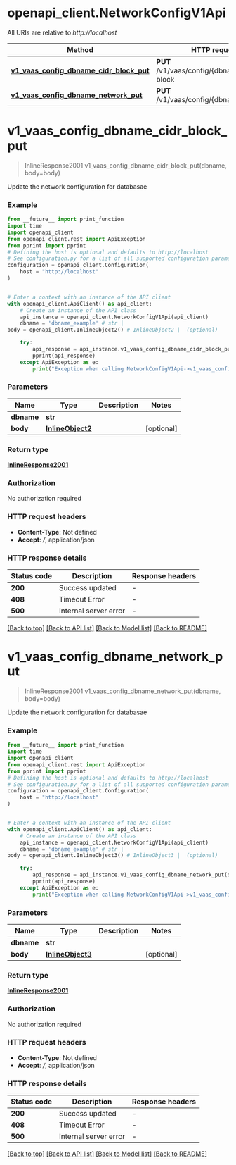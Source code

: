 # openapi_client.NetworkConfigV1Api

All URIs are relative to *http://localhost*

Method | HTTP request | Description
------------- | ------------- | -------------
[**v1_vaas_config_dbname_cidr_block_put**](NetworkConfigV1Api.md#v1_vaas_config_dbname_cidr_block_put) | **PUT** /v1/vaas/config/{dbname}/cidr-block | 
[**v1_vaas_config_dbname_network_put**](NetworkConfigV1Api.md#v1_vaas_config_dbname_network_put) | **PUT** /v1/vaas/config/{dbname}/network | 


# **v1_vaas_config_dbname_cidr_block_put**
> InlineResponse2001 v1_vaas_config_dbname_cidr_block_put(dbname, body=body)



Update the network configuration for databasae

### Example

```python
from __future__ import print_function
import time
import openapi_client
from openapi_client.rest import ApiException
from pprint import pprint
# Defining the host is optional and defaults to http://localhost
# See configuration.py for a list of all supported configuration parameters.
configuration = openapi_client.Configuration(
    host = "http://localhost"
)


# Enter a context with an instance of the API client
with openapi_client.ApiClient() as api_client:
    # Create an instance of the API class
    api_instance = openapi_client.NetworkConfigV1Api(api_client)
    dbname = 'dbname_example' # str | 
body = openapi_client.InlineObject2() # InlineObject2 |  (optional)

    try:
        api_response = api_instance.v1_vaas_config_dbname_cidr_block_put(dbname, body=body)
        pprint(api_response)
    except ApiException as e:
        print("Exception when calling NetworkConfigV1Api->v1_vaas_config_dbname_cidr_block_put: %s\n" % e)
```

### Parameters

Name | Type | Description  | Notes
------------- | ------------- | ------------- | -------------
 **dbname** | **str**|  | 
 **body** | [**InlineObject2**](InlineObject2.md)|  | [optional] 

### Return type

[**InlineResponse2001**](InlineResponse2001.md)

### Authorization

No authorization required

### HTTP request headers

 - **Content-Type**: Not defined
 - **Accept**: */*, application/json

### HTTP response details
| Status code | Description | Response headers |
|-------------|-------------|------------------|
**200** | Success updated |  -  |
**408** | Timeout Error |  -  |
**500** | Internal server error |  -  |

[[Back to top]](#) [[Back to API list]](../README.md#documentation-for-api-endpoints) [[Back to Model list]](../README.md#documentation-for-models) [[Back to README]](../README.md)

# **v1_vaas_config_dbname_network_put**
> InlineResponse2001 v1_vaas_config_dbname_network_put(dbname, body=body)



Update the network configuration for databasae

### Example

```python
from __future__ import print_function
import time
import openapi_client
from openapi_client.rest import ApiException
from pprint import pprint
# Defining the host is optional and defaults to http://localhost
# See configuration.py for a list of all supported configuration parameters.
configuration = openapi_client.Configuration(
    host = "http://localhost"
)


# Enter a context with an instance of the API client
with openapi_client.ApiClient() as api_client:
    # Create an instance of the API class
    api_instance = openapi_client.NetworkConfigV1Api(api_client)
    dbname = 'dbname_example' # str | 
body = openapi_client.InlineObject3() # InlineObject3 |  (optional)

    try:
        api_response = api_instance.v1_vaas_config_dbname_network_put(dbname, body=body)
        pprint(api_response)
    except ApiException as e:
        print("Exception when calling NetworkConfigV1Api->v1_vaas_config_dbname_network_put: %s\n" % e)
```

### Parameters

Name | Type | Description  | Notes
------------- | ------------- | ------------- | -------------
 **dbname** | **str**|  | 
 **body** | [**InlineObject3**](InlineObject3.md)|  | [optional] 

### Return type

[**InlineResponse2001**](InlineResponse2001.md)

### Authorization

No authorization required

### HTTP request headers

 - **Content-Type**: Not defined
 - **Accept**: */*, application/json

### HTTP response details
| Status code | Description | Response headers |
|-------------|-------------|------------------|
**200** | Success updated |  -  |
**408** | Timeout Error |  -  |
**500** | Internal server error |  -  |

[[Back to top]](#) [[Back to API list]](../README.md#documentation-for-api-endpoints) [[Back to Model list]](../README.md#documentation-for-models) [[Back to README]](../README.md)

